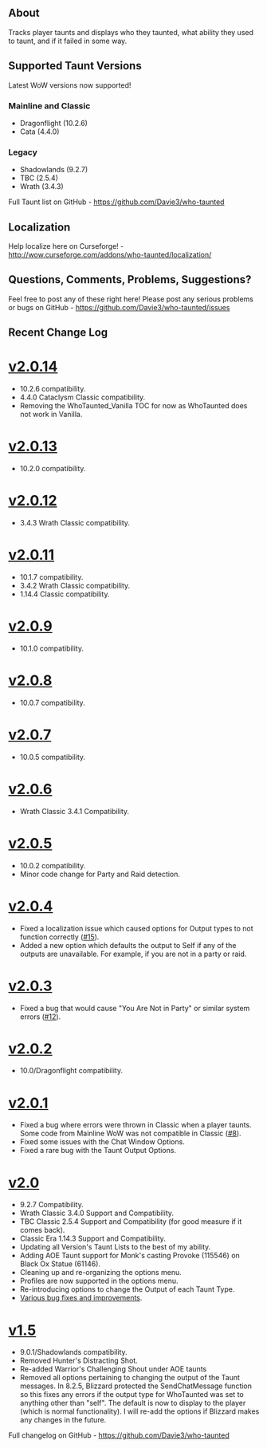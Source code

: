 ## About
Tracks player taunts and displays who they taunted, what ability they used to taunt, and if it failed in some way.

## Supported Taunt Versions
Latest WoW versions now supported!

### Mainline and Classic
- Dragonflight (10.2.6)
- Cata (4.4.0)

### Legacy
- Shadowlands (9.2.7)
- TBC (2.5.4)
- Wrath (3.4.3)

Full Taunt list on GitHub - https://github.com/Davie3/who-taunted

## Localization

Help localize here on Curseforge! - http://wow.curseforge.com/addons/who-taunted/localization/

## Questions, Comments, Problems, Suggestions?

Feel free to post any of these right here! Please post any serious problems or bugs on GitHub - https://github.com/Davie3/who-taunted/issues

## Recent Change Log
# [v2.0.14](https://www.curseforge.com/wow/addons/who-taunted/files/5313350)
- 10.2.6 compatibility.
- 4.4.0 Cataclysm Classic compatibility.
- Removing the WhoTaunted_Vanilla TOC for now as WhoTaunted does not work in Vanilla.

# [v2.0.13](https://www.curseforge.com/wow/addons/who-taunted/files/4849561)
- 10.2.0 compatibility.

# [v2.0.12](https://www.curseforge.com/wow/addons/who-taunted/files/4817033)
- 3.4.3 Wrath Classic compatibility.

# [v2.0.11](https://www.curseforge.com/wow/addons/who-taunted/files/4762834)
- 10.1.7 compatibility.
- 3.4.2 Wrath Classic compatibility.
- 1.14.4 Classic compatibility.

# [v2.0.9](https://www.curseforge.com/wow/addons/who-taunted/files/4522705)
- 10.1.0 compatibility.

# [v2.0.8](https://www.curseforge.com/wow/addons/who-taunted/files/4452623)
- 10.0.7 compatibility.

# [v2.0.7](https://www.curseforge.com/wow/addons/who-taunted/files/4363881)
- 10.0.5 compatibility.

# [v2.0.6](https://www.curseforge.com/wow/addons/who-taunted/files/4354422)
- Wrath Classic 3.4.1 Compatibility.

# [v2.0.5](https://www.curseforge.com/wow/addons/who-taunted/files/4087970)
- 10.0.2 compatibility.
- Minor code change for Party and Raid detection.

# [v2.0.4](https://www.curseforge.com/wow/addons/who-taunted/files/4077638)
- Fixed a localization issue which caused options for Output types to not function correctly ([#15](https://github.com/Davie3/who-taunted/issues/15)).
- Added a new option which defaults the output to Self if any of the outputs are unavailable. For example, if you are not in a party or raid.

# [v2.0.3](https://www.curseforge.com/wow/addons/who-taunted/files/4053235)
- Fixed a bug that would cause "You Are Not in Party" or similar system errors ([#12](https://github.com/Davie3/who-taunted/issues/12)).

# [v2.0.2](https://www.curseforge.com/wow/addons/who-taunted/files/4051037)
- 10.0/Dragonflight compatibility.

# [v2.0.1](https://www.curseforge.com/wow/addons/who-taunted/files/4017737)
- Fixed a bug where errors were thrown in Classic when a player taunts. Some code from Mainline WoW was not compatible in Classic ([#8](https://github.com/Davie3/who-taunted/issues/8)).
- Fixed some issues with the Chat Window Options.
- Fixed a rare bug with the Taunt Output Options.

# [v2.0](https://www.curseforge.com/wow/addons/who-taunted/files/3996658)
- 9.2.7 Compatibility.
- Wrath Classic 3.4.0 Support and Compatibility.
- TBC Classic 2.5.4 Support and Compatibility (for good measure if it comes back).
- Classic Era 1.14.3 Support and Compatibility.
- Updating all Version's Taunt Lists to the best of my ability.
- Adding AOE Taunt support for Monk's casting Provoke (115546) on Black Ox Statue (61146).
- Cleaning up and re-organizing the options menu.
- Profiles are now supported in the options menu.
- Re-introducing options to change the Output of each Taunt Type.
- [Various bug fixes and improvements](https://github.com/Davie3/who-taunted/releases/tag/v2.0).

# [v1.5](https://www.curseforge.com/wow/addons/who-taunted/files/3081194)
- 9.0.1/Shadowlands compatibility.
- Removed Hunter's Distracting Shot.
- Re-added Warrior's Challenging Shout under AOE taunts
- Removed all options pertaining to changing the output of the Taunt messages. In 8.2.5, Blizzard protected the SendChatMessage function so this fixes any errors if the output type for WhoTaunted was set to anything other than "self". The default is now to display to the player (which is normal functionality). I will re-add the options if Blizzard makes any changes in the future.

Full changelog on GitHub - https://github.com/Davie3/who-taunted